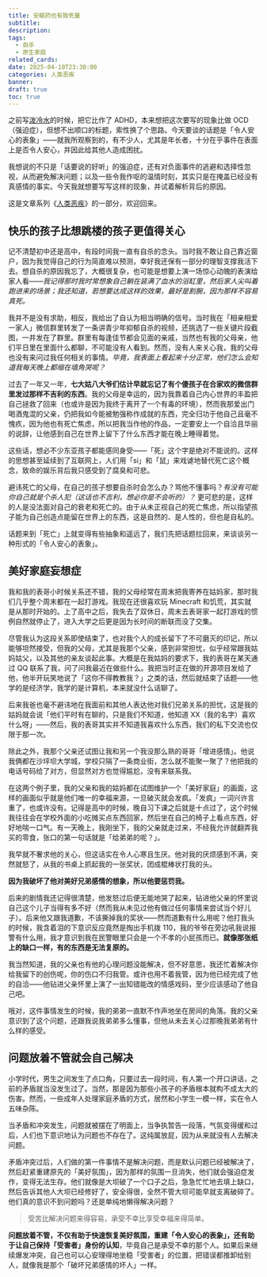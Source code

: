 ```yaml
---
title: 安眠药也有致死量
subtitle: 
description: 
tags:
  - 自杀
  - 原生家庭
related_cards: 
date: 2025-04-10T23:38:00
categories: 人类恶疾
banner: 
draft: true
toc: true
---
```

之前写[泼冷水](/posts/泼冷水adhd/)的时候，把它比作了 ADHD，本来想把这次要写的现象比做 OCD（强迫症），但想不出顺口的标题，索性换了个思路。今天要谈的话题是「令人安心的表象」——就我所观察到的，有不少人，尤其是年长者，十分在乎事件在表面上是否令人安心，并因此给其他人造成困扰。

我想说的不只是「话要说的好听」的强迫症，还有对负面事件的逃避和选择性忽视，从而避免解决问题；以及一些令我作呕的温情时刻，其实只是在掩盖已经没有真感情的事实。今天我就想要写写这样的现象，并试着解析背后的原因。

这是文章系列《[人类恶疾](/categories/人类恶疾/)》的一部分，欢迎回来。

<!--more-->

## 快乐的孩子比想跳楼的孩子更值得关心

记不清楚初中还是高中，有段时间我一直有自杀的念头。当时我不敢让自己靠近窗户，因为我觉得自己的行为简直难以预测，幸好我还保有一部分的理智支撑我活下去。想自杀的原因我忘了，大概很复杂，也可能是想要上演一场惊心动魄的表演给家人看——*我记得那时我时常想象自己躺在装满了血水的浴缸里，然后家人尖叫着跑进来的场景；我还知道，若想要达成这样的效果，最好是割腕，因为那样不容易真死。*

我并不是没有求助，相反，我给出了自认为相当明确的信号。当时我在「相亲相爱一家人」微信群里转发了一条讲青少年抑郁自杀的视频，还挑选了一些关键片段截图，一并发在了群里。群里有每逢佳节都会见面的亲戚，当然也有我的父母亲，他们平日里在里面什么都聊，不可能没有人看到。然而，没有人来关心我，我的父母也没有来问过我任何相关的事情。*毕竟，我表面上看起来十分正常，他们怎么会知道我每天晚上都缩在墙角哭呢？*

过去了一年又一年，**七大姑八大爷们估计早就忘记了有个傻孩子在合家欢的微信群里发过那样不吉利的东西**。我的父母是幸运的，因为我靠着自己内心世界的丰盈把自己拯救了回来（也或许是因为我终于离开了一个有毒的环境），然而我那爱出门喝酒鬼混的父亲，仍把我如今能被勉强称作成就的东西，完全归功于他自己且毫不愧疚，因为他也有死亡焦虑，所以把我当作他的作品，一定要安上一个自洽且华丽的说辞，让他感到自己在世界上留下了什么东西才能在晚上睡得着觉。

这些话，想必不少东亚孩子都能感同身受——「死」这个字是绝对不能说的。这样的思想甚至延续到了互联网上，人们用「si」和「鼠」来戏谑地替代死亡这个概念，致命的娱乐背后我只感受到了腐臭和可悲。

避讳死亡的父母，在自己的孩子想要自杀时会怎么办？骂他不懂事吗？*有没有可能你自己就是个杀人犯（这话也不吉利，想必你是不会听的）？* 更可悲的是，这样的人是没法面对自己的衰老和死亡的。由于从未正视自己的死亡焦虑，所以指望孩子能为自己创造点能留在世界上的东西，这是自然的、是人性的，但也是自私的。

话题来到「死亡」上就变得有些抽象和遥远了，我们先把话题拉回来，来谈谈另一种形式的「令人安心的表象」。

## 美好家庭妄想症

我和我的表哥小时候关系还不错，我的父母经常在周末把我寄养在姑妈家，那时我们几乎整个周末都在一起打游戏。我现在还很喜欢玩 Minecraft 和饥荒，其实就是从那时开始的。上了高中之后，我失去了双休日，周末去表哥家一起打游戏的惯例自然就停止了，进入大学之后更是因为长时间的断联而没了交集。

尽管我认为这段关系即使结束了，也对我个人的成长留下了不可磨灭的印记，所以能够坦然接受，但我的父母，尤其是我那个父亲，感到非常担忧，似乎经常跟我姑妈姑父，以及其他的亲友谈起此事。大概是在我姑妈的要求下，我的表哥在某天通过 QQ 联系了我，问了问我最近在做些什么。我把当时正在做的开源项目发给了他，他半开玩笑地说了「这你不得教教我？」之类的话，然后就结束了话题——他学的是经济学，我学的是计算机，本来就没什么话聊了。

后来我爸也毫不避讳地在我面前和其他人表达他对我们兄弟关系的担忧，这是我的姑妈就会说「他们平时有在聊的，只是我们不知道，他知道 XX（我的名字）喜欢什么呀」——然后，我的表哥其实并不知道我喜欢什么东西，我们的私下交流也仅限于那一次。

除此之外，我那个父亲还试图让我和另一个我没那么熟的哥哥「增进感情」。他说我俩都在沙坪坝大学城，学校只隔了一条商业街，怎么就不能聚一聚了？他把我的电话号码给了对方，但显然对方也觉得尴尬，没有来联系我。

在这两个例子里，我的父亲和我的姑妈都在试图维护一个「美好家庭」的画面，这样的画面似乎就是他们唯一的幸福来源，一旦破灭就会发疯。「发疯」一词兴许言重了，也或许没有。记得是高中的时候，晚自习下课之后就是十点过了，这个时候我往往会在学校外面的小吃摊买点东西回家，然后坐在自己的椅子上看点东西，好好地喘一口气。有一天晚上，我刚坐下，我的父亲就走过来，不经我允许就翻弄我买的零食，张口的第一句话就是「给弟弟的呢？」。

我早就不奢求他的关心，但这话实在令人心寒且生厌。他对我的厌烦感到不满，突然就怒了，从我的书桌上抓起我的一张奖状，团成棍棒状打我的头。

**因为我破坏了他对美好兄弟感情的想象，所以他要惩罚我。**

后来的剧情我还记得很清楚，他发怒过后便无能地哭了起来，钻进他父亲的怀里说自己这个儿子当得有多不好（然而我从未见过他有做过任何事情来尝试当个好儿子）。后来他又跟我道歉，不该撕掉我的奖状——然而道歉有什么用呢？他打我头的时候，我含着泪的下意识反应竟然是掏出手机拨 110，我的爷爷在旁边吼我说报警有什么用，我才意识到我在民警眼里只会是一个不孝的小屁孩而已。**就像那张纸上的缺口一样，有的东西是无法复原的。**

我当然知道，我的父亲也有他的心理问题没能解决，但不好意思，我还忙着解决你给我留下的创伤呢，你的伤口不归我管。或许也用不着我管，因为他已经完成了他的自洽——他钻进父亲怀里上演了一出知错能改的情感戏码，至少应该感动了他自己吧。

哦对，这件事情发生的时候，我的弟弟一直默不作声地坐在房间的角落。我的父亲意识到了这个问题，还跟我说我弟弟多么懂事，但他从未去关心过那晚我弟弟有什么样的感受。

## 问题放着不管就会自己解决

小学时代，男生之间发生了点口角，只要过去一段时间，有人第一个开口讲话，之前的矛盾就当没发生过了。当然，那是因为那些小孩子的矛盾根本就构不成太大的伤害。然而，一些成年人处理家庭矛盾的方式，居然和小学生一模一样，实在令人五味杂陈。

当矛盾和冲突发生，问题就被摆在了明面上，当争执暂告一段落，气氛变得缓和过后，人们也下意识地认为问题也不存在了。这纯属放屁，因为从来就没有人去解决问题。

矛盾冲突过后，人们做的第一件事情不是解决问题，而是默认问题已经被解决了，然后赶紧重建原先的「美好氛围」，因为那样的氛围一旦消失，他们就会强迫症发作，变得无法生存。他们就像是大坝破了一个口子之后，急急忙忙地去填上缺口，然后告诉其他人大坝已经修好了，安全得很，全然不管大坝可能早就支离破碎了。他们真的意识不到问题吗？还是单纯地懒得解决问题？

> 受苦比解决问题来得容易，承受不幸比享受幸福来得简单。

**问题放着不管，不仅有助于快速恢复美好氛围，重建「令人安心的表象」，还有助于让自己保持「受害者」身份的认知**，毕竟自己是承受不幸的那个人。如果后来继续爆发冲突，自己也可以心安理得地坐稳「受害者」的位置，把错误都推卸给别人，就像我是那个「破坏兄弟感情的坏人」一样。

